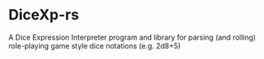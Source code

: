# DiceXp-rs
A Dice Expression Interpreter program and library for parsing (and rolling) role-playing game style dice notations (e.g. 2d8+5)
